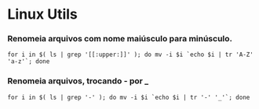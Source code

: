 # Linux Utils 
### Renomeia arquivos com nome maiúsculo para minúsculo.
```shell
for i in $( ls | grep '[[:upper:]]' ); do mv -i $i `echo $i | tr 'A-Z' 'a-z'`; done
```
### Renomeia arquivos, trocando - por _
```shell
for i in $( ls | grep '-' ); do mv -i $i `echo $i | tr '-' '_'`; done
```
